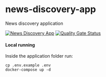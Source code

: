 # news-discovery-app
News discovery application

[![News Discovery App](https://github.com/DeejayRevok/news-discovery-app/actions/workflows/pythonapp.yml/badge.svg?branch=develop)](https://github.com/DeejayRevok/news-discovery-app/actions/workflows/pythonapp.yml)
[![Quality Gate Status](https://sonarcloud.io/api/project_badges/measure?project=DeejayRevok_news-discovery-app&metric=alert_status)](https://sonarcloud.io/dashboard?id=DeejayRevok_news-discovery-app)

#### Local running
Inside the application folder run:
```
cp .env.example .env
docker-compose up -d
```
